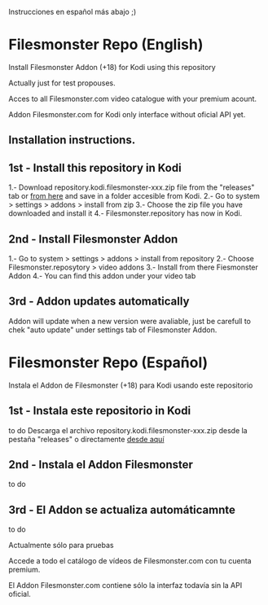 Instrucciones en español más abajo ;)

# Filesmonster Repo (English)

Install Filesmonster Addon (+18) for Kodi using this repository

Actually just for test propouses.

Acces to all Filesmonster.com video catalogue with your premium acount.

Addon Filesmonster.com for Kodi only interface without oficial API yet.


## Installation instructions.

## 1st - Install this repository in Kodi
1.- Download repository.kodi.filesmonster-xxx.zip file from the "releases" tab or [from here](https://github.com/spaniard1978/Filesmonster/releases) and save in a folder accesible from Kodi.
2.- Go to system > settings > addons > install from zip
3.- Choose the zip file you have downloaded and install it
4.- Filesmonster.repository has now in Kodi.


## 2nd - Install Filesmonster Addon
1.- Go to system > settings > addons > install from repository
2.- Choose Filesmonster.reposytory > video addons
3.- Install from there Fiesmonster Addon
4.- You can find this addon under your video tab 


## 3rd - Addon updates automatically
Addon will update when a new version were avaliable, just be carefull to chek "auto update" under settings tab of Filesmonster Addon.










# Filesmonster Repo (Español)

Instala el Addon de Filesmonster (+18) para Kodi usando este repositorio

## 1st - Instala este repositorio in Kodi
to do
Descarga el archivo repository.kodi.filesmonster-xxx.zip desde la pestaña "releases"  o directamente [desde aquí](https://github.com/spaniard1978/Filesmonster/releases)


## 2nd - Instala el Addon Filesmonster
to do

## 3rd - El Addon se actualiza automáticamnte
to do


Actualmente sólo para pruebas

Accede a todo el catálogo de vídeos de Filesmonster.com con tu cuenta premium.

El Addon Filesmonster.com contiene sólo la interfaz todavía sin la API oficial.
